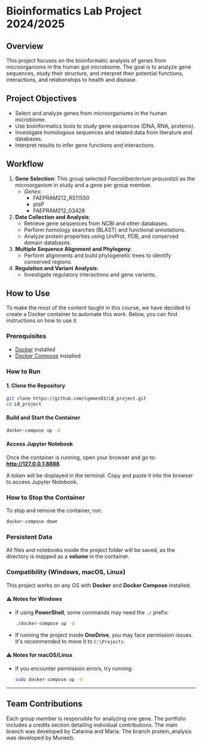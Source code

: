 # Bioinformatics Lab Project 2024/2025

## Overview

This project focuses on the bioinformatic analysis of genes from microorganisms in the human gut microbiome. The goal is to analyze gene sequences, study their structure, and interpret their potential functions, interactions, and relationships to health and disease.

## Project Objectives

- Select and analyze genes from microorganisms in the human microbiome.
- Use bioinformatics tools to study gene sequences (DNA, RNA, proteins).
- Investigate homologous sequences and related data from literature and databases.
- Interpret results to infer gene functions and interactions.

## Workflow

1. **Gene Selection**: This group selected *Faecalibacterium prausnitzii* as the microorganism in study and a gene per group member.
   - *Genes*:
     - FAEPRAM212_RS11550
     - ptsP
     - FAEPRAM212_03428
2. **Data Collection and Analysis**:
   - Retrieve gene sequences from NCBI and other databases.
   - Perform homology searches (BLAST) and functional annotations.
   - Analyze protein properties using UniProt, PDB, and conserved domain databases.
3. **Multiple Sequence Alignment and Phylogeny**:
   - Perform alignments and build phylogenetic trees to identify conserved regions.
4. **Regulation and Variant Analysis**:
   - Investigate regulatory interactions and gene variants.


## How to Use
To make the most of the content taught in this course, we have decided to create a Docker container to automate this work. Below, you can find instructions on how to use it.

### Prerequisites  

- [Docker](https://www.docker.com/get-started) installed  
- [Docker Compose](https://docs.docker.com/compose/install/) installed  

### How to Run  

#### 1. Clone the Repository  
```sh
git clone https://github.com/cgomes03/LB_project.git   
cd LB_project
```

####  Build and Start the Container  
```sh
docker-compose up -d
```

####  Access Jupyter Notebook  
Once the container is running, open your browser and go to:  
**http://127.0.0.1:8888**  

A token will be displayed in the terminal. Copy and paste it into the browser to access Jupyter Notebook.

### How to Stop the Container  
To stop and remove the container, run:  
```sh
docker-compose down
```

### Persistent Data  
All files and notebooks inside the project folder will be saved, as the directory is mapped as a **volume** in the container.

### Compatibility (Windows, macOS, Linux)  
This project works on any OS with **Docker** and **Docker Compose** installed.

#### ⚠️ Notes for Windows  
- If using **PowerShell**, some commands may need the `./` prefix:
  ```sh
  ./docker-compose up -d
  ```
- If running the project inside **OneDrive**, you may face permission issues. It's recommended to move it to `C:\Projects`.

#### ⚠️ Notes for macOS/Linux  
- If you encounter permission errors, try running:
  ```sh
  sudo docker-compose up -d
  ```

---

## Team Contributions

Each group member is responsible for analyzing one gene. The portfolio includes a credits section detailing individual contributions. The main branch was developed by Catarina and Maria. The branch protein_analysis was developed by Muneeb.

